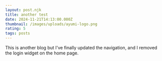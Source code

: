 ```yaml
---
layout: post.njk
title: another test
date: 2024-11-21T14:13:00.000Z
thumbnail: /images/uploads/ayumi-logo.png
rating: 5
tags: posts
---
```

This is another blog but I've finally updated the navigation, and I removed the login widget on the home page.
